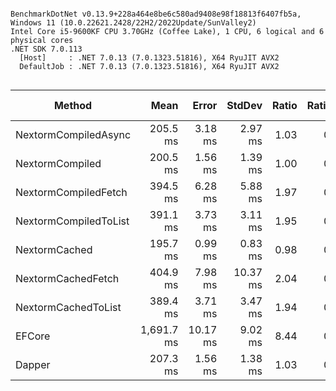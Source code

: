 ```

BenchmarkDotNet v0.13.9+228a464e8be6c580ad9408e98f18813f6407fb5a, Windows 11 (10.0.22621.2428/22H2/2022Update/SunValley2)
Intel Core i5-9600KF CPU 3.70GHz (Coffee Lake), 1 CPU, 6 logical and 6 physical cores
.NET SDK 7.0.113
  [Host]     : .NET 7.0.13 (7.0.1323.51816), X64 RyuJIT AVX2
  DefaultJob : .NET 7.0.13 (7.0.1323.51816), X64 RyuJIT AVX2


```
| Method                | Mean       | Error    | StdDev   | Ratio | RatioSD | Gen0       | Gen1       | Allocated | Alloc Ratio |
|---------------------- |-----------:|---------:|---------:|------:|--------:|-----------:|-----------:|----------:|------------:|
| NextormCompiledAsync  |   205.5 ms |  3.18 ms |  2.97 ms |  1.03 |    0.02 |  7000.0000 |  2000.0000 |  35.96 MB |        0.96 |
| NextormCompiled       |   200.5 ms |  1.56 ms |  1.39 ms |  1.00 |    0.00 |  7333.3333 |  1666.6667 |  37.29 MB |        1.00 |
| NextormCompiledFetch  |   394.5 ms |  6.28 ms |  5.88 ms |  1.97 |    0.03 |  7000.0000 |  2000.0000 |  36.77 MB |        0.99 |
| NextormCompiledToList |   391.1 ms |  3.73 ms |  3.11 ms |  1.95 |    0.02 |  7000.0000 |  2000.0000 |  36.77 MB |        0.99 |
| NextormCached         |   195.7 ms |  0.99 ms |  0.83 ms |  0.98 |    0.01 |  7333.3333 |  2000.0000 |  36.65 MB |        0.98 |
| NextormCachedFetch    |   404.9 ms |  7.98 ms | 10.37 ms |  2.04 |    0.05 |  7000.0000 |  2000.0000 |  36.67 MB |        0.98 |
| NextormCachedToList   |   389.4 ms |  3.71 ms |  3.47 ms |  1.94 |    0.02 |  7000.0000 |  2000.0000 |  36.67 MB |        0.98 |
| EFCore                | 1,691.7 ms | 10.17 ms |  9.02 ms |  8.44 |    0.07 | 18000.0000 | 17000.0000 |  80.92 MB |        2.17 |
| Dapper                |   207.3 ms |  1.56 ms |  1.38 ms |  1.03 |    0.01 |  2000.0000 |          - |    9.2 MB |        0.25 |
